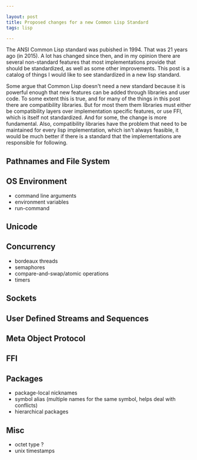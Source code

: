 ```yaml
---

layout: post
title: Proposed changes for a new Common Lisp Standard
tags: lisp

---
```


The ANSI Common Lisp standard was pubished in 1994. That was 21 years ago (in 2015). A lot has
changed since then, and in my opinion there are several non-standard features that most implementations provide that should be standardized, as well as some other improvements. This
post is a catalog of things I would like to see standardized in a new lisp standard.

Some argue that Common Lisp doesn't need a new standard because it is powerful enough that new
features can be added through libraries and user code. To some extent this is true, and for many of the things in this post there are compatibility libraries. But for most them them libraries must
either be compatibility layers over implementation specific features, or use FFI, which is itself
not standardized. And for some, the change is more fundamental. Also, compatibility libraries
have the problem that need to be maintained for every lisp implementation, which isn't always feasible, it would be much better if there is a standard that the implementations are responsible for following.

## Pathnames and File System

## OS Environment

- command line arguments
- environment variables
- run-command

## Unicode

## Concurrency

- bordeaux threads
- semaphores
- compare-and-swap/atomic operations
- timers

## Sockets

## User Defined Streams and Sequences

## Meta Object Protocol

## FFI

## Packages

- package-local nicknames
- symbol alias (multiple names for the same symbol, helps deal with conflicts)
- hierarchical packages

## Misc

- octet type ?
- unix timestamps
